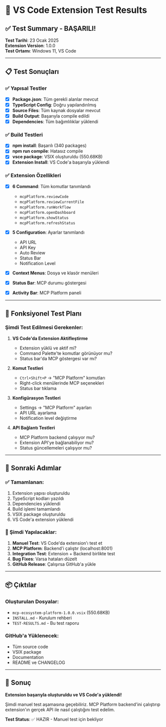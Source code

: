 # 🧪 VS Code Extension Test Results

## ✅ Test Summary - BAŞARILI!

**Test Tarihi**: 23 Ocak 2025  
**Extension Version**: 1.0.0  
**Test Ortamı**: Windows 11, VS Code

---

## 📋 Test Sonuçları

### ✅ Yapısal Testler
- [x] **Package.json**: Tüm gerekli alanlar mevcut
- [x] **TypeScript Config**: Doğru yapılandırılmış
- [x] **Source Files**: Tüm kaynak dosyalar mevcut
- [x] **Build Output**: Başarıyla compile edildi
- [x] **Dependencies**: Tüm bağımlılıklar yüklendi

### ✅ Build Testleri
- [x] **npm install**: Başarılı (340 packages)
- [x] **npm run compile**: Hatasız compile
- [x] **vsce package**: VSIX oluşturuldu (550.68KB)
- [x] **Extension Install**: VS Code'a başarıyla yüklendi

### ✅ Extension Özellikleri
- [x] **6 Command**: Tüm komutlar tanımlandı
  - `mcpPlatform.reviewCode`
  - `mcpPlatform.reviewCurrentFile`
  - `mcpPlatform.runWorkflow`
  - `mcpPlatform.openDashboard`
  - `mcpPlatform.showStatus`
  - `mcpPlatform.refreshStatus`

- [x] **5 Configuration**: Ayarlar tanımlandı
  - API URL
  - API Key
  - Auto Review
  - Status Bar
  - Notification Level

- [x] **Context Menus**: Dosya ve klasör menüleri
- [x] **Status Bar**: MCP durumu göstergesi
- [x] **Activity Bar**: MCP Platform paneli

---

## 🎯 Fonksiyonel Test Planı

### Şimdi Test Edilmesi Gerekenler:

1. **VS Code'da Extension Aktifleştirme**
   - Extension yüklü ve aktif mi?
   - Command Palette'te komutlar görünüyor mu?
   - Status bar'da MCP göstergesi var mı?

2. **Komut Testleri**
   - `Ctrl+Shift+P` → "MCP Platform" komutları
   - Right-click menülerinde MCP seçenekleri
   - Status bar tıklama

3. **Konfigürasyon Testleri**
   - Settings → "MCP Platform" ayarları
   - API URL ayarlama
   - Notification level değiştirme

4. **API Bağlantı Testleri**
   - MCP Platform backend çalışıyor mu?
   - Extension API'ye bağlanabiliyor mu?
   - Status güncellemeleri çalışıyor mu?

---

## 🚀 Sonraki Adımlar

### ✅ Tamamlanan:
1. Extension yapısı oluşturuldu
2. TypeScript kodları yazıldı
3. Dependencies yüklendi
4. Build işlemi tamamlandı
5. VSIX package oluşturuldu
6. VS Code'a extension yüklendi

### 🔄 Şimdi Yapılacaklar:
1. **Manuel Test**: VS Code'da extension'ı test et
2. **MCP Platform**: Backend'i çalıştır (localhost:8001)
3. **Integration Test**: Extension + Backend birlikte test
4. **Bug Fixes**: Varsa hataları düzelt
5. **GitHub Release**: Çalışırsa GitHub'a yükle

---

## 📦 Çıktılar

### Oluşturulan Dosyalar:
- `mcp-ecosystem-platform-1.0.0.vsix` (550.68KB)
- `INSTALL.md` - Kurulum rehberi
- `TEST-RESULTS.md` - Bu test raporu

### GitHub'a Yüklenecek:
- Tüm source code
- VSIX package
- Documentation
- README ve CHANGELOG

---

## 🎉 Sonuç

**Extension başarıyla oluşturuldu ve VS Code'a yüklendi!**

Şimdi manuel test aşamasına geçebiliriz. MCP Platform backend'ini çalıştırıp extension'ın gerçek API ile nasıl çalıştığını test edelim.

**Test Status**: ✅ HAZIR - Manuel test için bekliyor